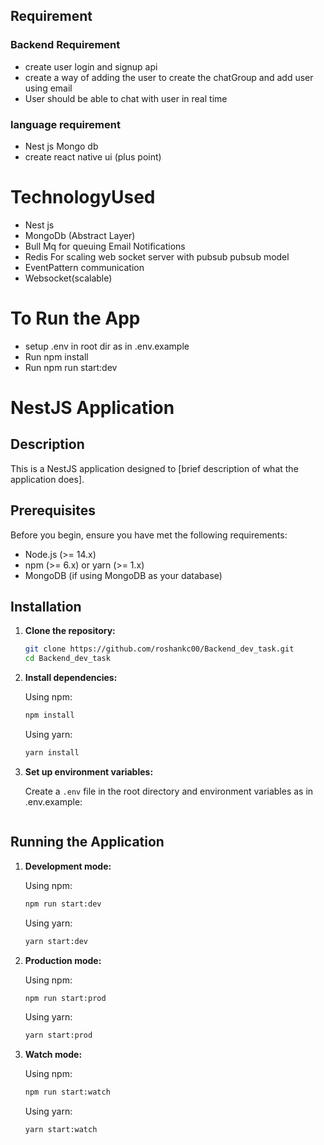 ## Requirement

### Backend Requirement

- create user login and signup api
- create a way of adding the user to create the chatGroup and add user using email
- User should be able to chat with user in real time

### language requirement

- Nest js Mongo db
- create react native ui (plus point)

# TechnologyUsed

- Nest js
- MongoDb (Abstract Layer)
- Bull Mq for queuing Email Notifications
- Redis For scaling web socket server with pubsub pubsub model
- EventPattern communication
- Websocket(scalable)

# To Run the App

- setup .env in root dir as in .env.example
- Run npm install
- Run npm run start:dev

# NestJS Application

## Description

This is a NestJS application designed to [brief description of what the application does].

## Prerequisites

Before you begin, ensure you have met the following requirements:

- Node.js (>= 14.x)
- npm (>= 6.x) or yarn (>= 1.x)
- MongoDB (if using MongoDB as your database)

## Installation

1. **Clone the repository:**

   ```sh
   git clone https://github.com/roshankc00/Backend_dev_task.git
   cd Backend_dev_task
   ```

2. **Install dependencies:**

   Using npm:

   ```sh
   npm install
   ```

   Using yarn:

   ```sh
   yarn install
   ```

3. **Set up environment variables:**

   Create a `.env` file in the root directory and environment variables as in .env.example:

   ```

   ```

## Running the Application

1. **Development mode:**

   Using npm:

   ```sh
   npm run start:dev
   ```

   Using yarn:

   ```sh
   yarn start:dev
   ```

2. **Production mode:**

   Using npm:

   ```sh
   npm run start:prod
   ```

   Using yarn:

   ```sh
   yarn start:prod
   ```

3. **Watch mode:**

   Using npm:

   ```sh
   npm run start:watch
   ```

   Using yarn:

   ```sh
   yarn start:watch
   ```
